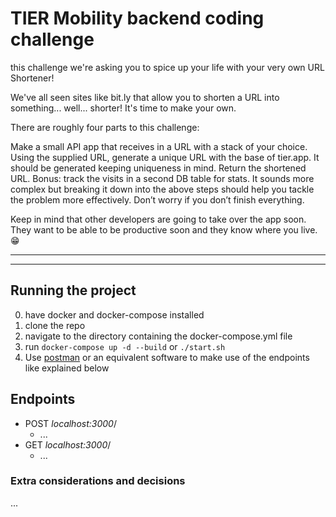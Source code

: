 # TIER Mobility backend coding challenge

 this challenge we're asking you to spice up your life with your very own URL Shortener!

We've all seen sites like bit.ly that allow you to shorten a URL into something... well... shorter! It's time to make your own.

There are roughly four parts to this challenge:

Make a small API app that receives in a URL with a stack of your choice.
Using the supplied URL, generate a unique URL with the base of tier.app. It should be generated keeping uniqueness in mind.
Return the shortened URL.
Bonus: track the visits in a second DB table for stats.
It sounds more complex but breaking it down into the above steps should help you tackle the problem more effectively. Don’t worry if you don’t finish everything.

Keep in mind that other developers are going to take over the app soon. They want to be able to be productive soon and they know where you live. 😁

----
----
## Running the project

0. have docker and docker-compose installed
1. clone the repo
2. navigate to the directory containing the docker-compose.yml file
3. run ``docker-compose up -d --build`` or ``./start.sh``
4. Use [postman](https://www.getpostman.com/) or an equivalent software to make use of the endpoints like explained below
## Endpoints

- POST _localhost:3000_/
  - ...
- GET _localhost:3000_/
  - ...
### Extra considerations and decisions
...
